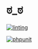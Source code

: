 # ಠ_ಠ


[![linting](https://github.com/verfriemelt-dot-org/wrapped/actions/workflows/linting.yml/badge.svg)](https://github.com/verfriemelt-dot-org/wrapped/actions/workflows/linting.yml)

[![phpunit](https://github.com/verfriemelt-dot-org/wrapped/actions/workflows/actions.yml/badge.svg)](https://github.com/verfriemelt-dot-org/wrapped/actions/workflows/actions.yml)
